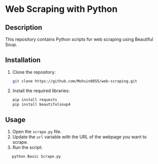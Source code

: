 # Web Scraping with Python

## Description
This repository contains Python scripts for web scraping using Beautiful Soup.

## Installation
1. Clone the repository:
   ```bash
   git clone https://github.com/Mohsin0855/web-scraping.git
2. Install the required libraries:
   ```bash
   pip install requests
   pip install beautifulsoup4

## Usage
1. Open the ```scrape.py``` file.
2. Update the ```url``` variable with the URL of the webpage you want to scrape.
3. Run the script:
``` bash
   python Basic Scrape.py
